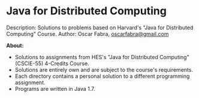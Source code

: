 Java for Distributed Computing
==============================

Description: Solutions to problems based on Harvard's "Java for Distributed Computing" Course.
Author: Oscar Fabra, oscarfabra@gmail.com

<b>About:</b>
* Solutions to assignments from HES's "Java for Distributed Computing" (CSCIE-55) 4-Credits Course.
* Solutions are entirely own and are subject to the course's requirements.
* Each directory contains a personal solution to a different programming assignment.
* Programs are written in Java 1.7.
